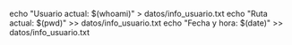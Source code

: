 echo "Usuario actual: $(whoami)" > datos/info_usuario.txt
echo "Ruta actual: $(pwd)" >> datos/info_usuario.txt
echo "Fecha y hora: $(date)" >> datos/info_usuario.txt
